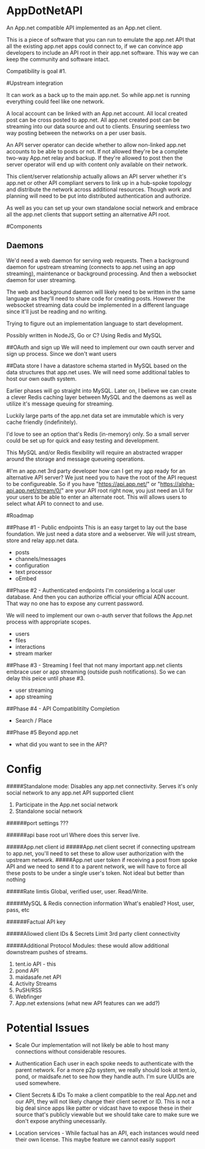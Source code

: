 AppDotNetAPI
============

An App.net compatible API implemented as an App.net client.

This is a piece of software that you can run to emulate the app.net API that all
the existing app.net apps could connect to,
if we can convince app developers to include an API root in their app.net software.
This way we can keep the community and software intact.

Compatibility is goal #1.

#Upstream integration

It can work as a back up to the main app.net. So while app.net is running everything could feel like one network.

A local account can be linked with an App.net account. All local created post can be cross posted to app.net. All app.net created post can be streaming into our data source and out to clients. Ensuring seemless two way posting between the networks on a per user basis.

An API server operator can decide whether to allow non-linked app.net accounts to be able to posts or not. If not allowed they're be a complete two-way App.net relay and backup. If they're allowed to post then the server operator will end up with content only available on their network.

This client/server relationship actually allows an API server whether it's app.net or other API compliant servers to link up in a hub-spoke topology and distribute the network across additional resources. Though work and planning will need to be put into distributed authentication and authorize.

As well as you can set up your own standalone social network and embrace all the app.net clients that support setting an alternative API root.

#Components

## Daemons
We'd need a web daemon for serving web requests.
Then a background daemon for upstream streaming (connects to app.net using an app streaming), maintenance or background processing.
And then a websocket daemon for user streaming.

The web and background daemon will likely need to be written in the same language as they'll need to share code for creating posts. However the websocket streaming data could be implemented in a different language since it'll just be reading and no writing.

Trying to figure out an implementation language to start development.

Possibly written in NodeJS, Go or C?
Using Redis and MySQL


##OAuth and sign up
We will need to implement our own oauth server and sign up process. Since we don't want users

##Data store
I have a datastore schema started in MySQL based on the data structures that app.net uses. We will need some additional tables to host our own oauth system.

Earlier phases will go straight into MySQL. Later on, I believe we can create a clever Redis caching layer between MySQL and the daemons as well as utilize it's message queuing for streaming.

Luckily large parts of the app.net data set are immutable which is very cache friendly (indefinitely).

I'd love to see an option that's Redis (in-memory) only. So a small server could be set up for quick and easy testing and development.

This MySQL and/or Redis flexibility will require an abstracted wrapper around the storage and message queueing operations.


#I'm an app.net 3rd party developer how can I get my app ready for an alternative API server?
We just need you to have the root of the API request to be configureable.
So if you have "https://api.app.net/" or "https://alpha-api.app.net/stream/0/" are your API root right now, you just need an UI for your users to be able to enter an alternate root. This will allows users to select what API to connect to and use.

#Roadmap

##Phase #1 - Public endpoints
This is an easy target to lay out the base foundation. We just need a data store and a webserver. We will just stream, store and relay app.net data.

- posts
- channels/messages
- configuration
- text processor
- oEmbed

##Phase #2 - Authenticated endpoints
I'm considering a local user database. And then you can authorize official your official ADN account. That way no one has to expose any current password.

We will need to implement our own o-auth server that follows the App.net process with appropriate scopes.

- users
- files
- interactions
- stream marker

##Phase #3 - Streaming
I feel that not many important app.net clients embrace user or app streaming (outside push notifications). So we can delay this peice until phase #3.

- user streaming
- app streaming

##Phase #4 - API Compatiblitilty Completion
- Search / Place

##Phase #5 Beyond app.net
- what did you want to see in the API?


Config
======

#####Standalone mode:
Disables any app.net connectivity. Serves it's only social network to any
app.net API supported client
1. Participate in the App.net social network
2. Standalone social network

######port settings
???

######api base root url
Where does this server live.

#####App.net client id
#####App.net client secret
if connecting upstream to app.net, you'll need to set these to allow user authorization with the upstream network.
#####App.net user token
if receiving a post from spoke API and we need to send it to a parent network, we will have to force all these posts to be under a single user's token. Not ideal but better than nothing

#####Rate limtis
Global, verified user, user. Read/Write.

#####MySQL & Redis connection information
What's enabled? Host, user, pass, etc

######Factual API key

#####Allowed client IDs & Secrets
Limit 3rd party client connectivity

#####Additional Protocol Modules:
these would allow additional downstream pushes of streams.

1. tent.io API - this
2. pond API
3. maidasafe.net API
4. Activity Streams
5. PuSH/RSS
6. Webfinger
7. App.net extensions (what new API features can we add?)


Potential Issues
======
- Scale
Our implementation will not likely be able to host many connections without considerable resoures.

- Authentication
Each user in each spoke needs to authenticate with the parent network. For a more p2p system, we really should look at tent.io, pond, or maidsafe.net to see how they handle auth. I'm sure UUIDs are used somewhere.

- Client Secrets & IDs
To make a client compatible to the real App.net and our API, they will not likely change their client secret or ID. This is not a big deal since apps like patter or vidcast have to expose these in their source that's publicly viewable but we should take care to make sure we don't expose anything unecessarily.

- Location services - While factual has an API, each instances would need their own license.
This maybe feature we cannot easily support

